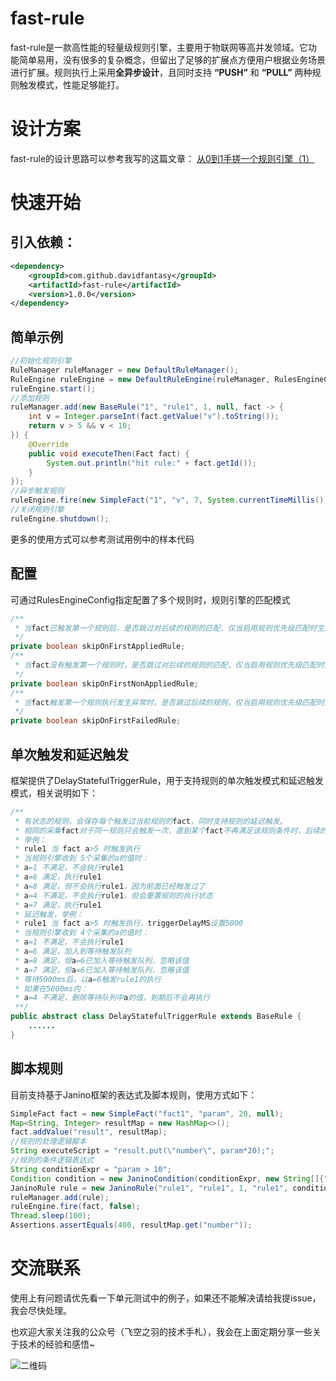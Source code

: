 # fast-rule

fast-rule是一款高性能的轻量级规则引擎，主要用于物联网等高并发领域。它功能简单易用，没有很多的复杂概念，但留出了足够的扩展点方便用户根据业务场景进行扩展。规则执行上采用**全异步设计**，且同时支持 **“PUSH”** 和 **“PULL”** 两种规则触发模式，性能足够能打。

# 设计方案
fast-rule的设计思路可以参考我写的这篇文章：
[从0到1手搓一个规则引擎（1）](https://mp.weixin.qq.com/s/yM8fjKokCnBo2zsFYsHokQ)

# 快速开始

## 引入依赖：

```xml
<dependency>
    <groupId>com.github.davidfantasy</groupId>
    <artifactId>fast-rule</artifactId>
    <version>1.0.0</version>
</dependency>
```
## 简单示例

~~~java
//初始化规则引擎
RuleManager ruleManager = new DefaultRuleManager();
RuleEngine ruleEngine = new DefaultRuleEngine(ruleManager, RulesEngineConfig.builder().build());
ruleEngine.start();
//添加规则
ruleManager.add(new BaseRule("1", "rule1", 1, null, fact -> {
    int v = Integer.parseInt(fact.getValue("v").toString());
    return v > 5 && v < 10;
}) {
    @Override
    public void executeThen(Fact fact) {
        System.out.println("hit rule:" + fact.getId());
    }
});
//异步触发规则
ruleEngine.fire(new SimpleFact("1", "v", 7, System.currentTimeMillis()), false);
//关闭规则引擎
ruleEngine.shutdown();
~~~
更多的使用方式可以参考测试用例中的样本代码

## 配置
可通过RulesEngineConfig指定配置了多个规则时，规则引擎的匹配模式
~~~java
/**
 * 当fact已触发第一个规则后，是否跳过对后续的规则的匹配，仅当启用规则优先级匹配时生效
 */
private boolean skipOnFirstAppliedRule;
/**
 * 当fact没有触发第一个规则时，是否跳过对后续的规则的匹配，仅当启用规则优先级匹配时生效
 */
private boolean skipOnFirstNonAppliedRule;
/**
 * 当fact触发第一个规则执行发生异常时，是否跳过后续的规则，仅当启用规则优先级匹配时生效
 */
private boolean skipOnFirstFailedRule;
~~~

## 单次触发和延迟触发
框架提供了DelayStatefulTriggerRule，用于支持规则的单次触发模式和延迟触发模式，相关说明如下：
~~~java
/**
 * 有状态的规则，会保存每个触发过当前规则的fact，同时支持规则的延迟触发。
 * 相同的采集fact对于同一规则只会触发一次，直到某个fact不再满足该规则条件时，后续的fact才会重新触发该规则
 * 举例：
 * rule1 当 fact a>5 时触发执行
 * 当规则引擎收到 5个采集的a的值时：
 * a=1 不满足，不会执行rule1
 * a=6 满足，执行rule1
 * a=8 满足，但不会执行rule1，因为前面已经触发过了
 * a=4 不满足，不会执行rule1，但会重置规则的执行状态
 * a=7 满足，执行rule1
 * 延迟触发，举例：
 * rule1 当 fact a>5 时触发执行，triggerDelayMS设置5000
 * 当规则引擎收到 4个采集的a的值时：
 * a=1 不满足，不会执行rule1
 * a=6 满足，加入到等待触发队列
 * a=8 满足，但a=6已加入等待触发队列，忽略该值
 * a=7 满足，但a=6已加入等待触发队列，忽略该值
 * 等待5000ms后，以a=6触发rule1的执行
 * 如果在5000ms内：
 * a=4 不满足，删除等待队列中a的值，到期后不会再执行
 **/
public abstract class DelayStatefulTriggerRule extends BaseRule {
    ......
}
~~~

## 脚本规则
目前支持基于Janino框架的表达式及脚本规则，使用方式如下：
~~~java
SimpleFact fact = new SimpleFact("fact1", "param", 20, null);
Map<String, Integer> resultMap = new HashMap<>();
fact.addValue("result", resultMap);
//规则的处理逻辑脚本
String executeScript = "result.put(\"number\", param*20);";
//规则的条件逻辑表达式
String conditionExpr = "param > 10";
Condition condition = new JaninoCondition(conditionExpr, new String[]{"param"}, new Class[]{Integer.class});
JaninoRule rule = new JaninoRule("rule1", "rule1", 1, "rule1", condition, executeScript, new String[]{"param", "result"}, new Class[]{Integer.class, Map.class});
ruleManager.add(rule);
ruleEngine.fire(fact, false);
Thread.sleep(100);
Assertions.assertEquals(400, resultMap.get("number"));
~~~

# 交流联系

使用上有问题请优先看一下单元测试中的例子，如果还不能解决请给我提issue，我会尽快处理。

也欢迎大家关注我的公众号（飞空之羽的技术手札），我会在上面定期分享一些关于技术的经验和感悟~

![二维码](https://github.com/davidfantasy/mybatis-plus-generator-ui/blob/master/imgs/wechat.jpg)